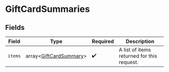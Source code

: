 # GiftCardSummaries


## Fields

| Field                                          | Type                                           | Required                                       | Description                                    |
| ---------------------------------------------- | ---------------------------------------------- | ---------------------------------------------- | ---------------------------------------------- |
| `items`                                        | array<[GiftCardSummary](./GiftCardSummary.md)> | :heavy_check_mark:                             | A list of items returned for this request.     |
